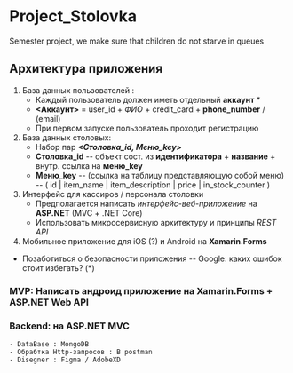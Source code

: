# Project_Stolovka
Semester project, we make sure that children do not starve in queues

## Архитектура приложения
1. База данных пользователей :
	- Каждый пользователь должен иметь отдельный **аккаунт** *
	- **<Аккаунт>** = user_id + *ФИО* + credit_card + **phone_number** / (email)
	- При первом запуске пользователь проходит регистрацию
2. База данных столовых:
	- Набор пар ***<Столовка_id, Меню_key>***
	- **Столовка_id** -- объект сост. из **идентификатора** + **название** + внутр. ссылка на **меню_key** 
	- **Меню_key** -- (ссылка на таблицу представляющую собой меню) -- 
		 ( id | item_name | item_description | price | in_stock_counter )
3.  Интерфейс для кассиров / персонала столовки 
	- Предполагается написать *интерфейс-веб-приложение* на **ASP.NET** (MVC + .NET Core)
	- Использовать микросервисную архитектуру и принципы *REST API*
4.  Мобильное приложение для iOS (?) и Android на **Xamarin.Forms**

-  Позаботиться о безопасности приложения -- Google: каких ошибок стоит избегать? (*)

### MVP: Написать андроид приложение на Xamarin.Forms + ASP.NET Web API
### Backend: на ASP.NET MVC
	- DataBase : MongoDB
	- Обрабтка Http-запросов : В postman
	- Disegner : Figma / AdobeXD
